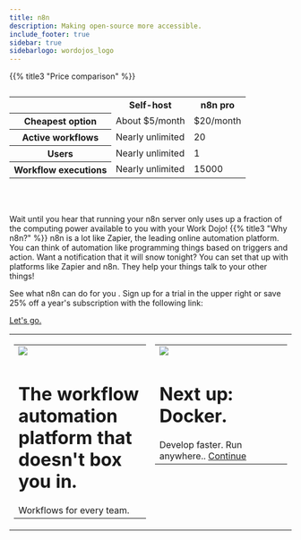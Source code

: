 ```yaml
---
title: n8n
description: Making open-source more accessible.
include_footer: true
sidebar: true
sidebarlogo: wordojos_logo
---
```


{{% title3 "Price comparison" %}}
<table>
    <caption></caption>
    <tr>
        <td> </td>
        <th scope="col" class="heman">Self-host</th>
        <th scope="col" class="skeletor">n8n pro</th>
    </tr>
    <tr>
        <th scope="row">Cheapest option</th>
        <td>About $5/month</td>
        <td>$20/month</td>
    </tr>
    <tr>
        <th scope="row">Active workflows</th>
        <td>Nearly unlimited</td>
        <td>20</td>
    </tr>
    <tr>
        <th scope="row">Users</th>
        <td>Nearly unlimited</td>
        <td>1</td>
    </tr>
    <tr>
        <th scope="row">Workflow executions</th>
        <td>Nearly unlimited</td>
        <td>15000</td>
    </tr>
</table>

<br><br>


Wait until you hear that running your n8n server only uses up a fraction of the computing power available to you with your Work Dojo!
{{% title3 "Why n8n?" %}}
n8n is a lot like Zapier, the leading online automation platform.  You can think of automation like programming things based on triggers and action.  Want a notification that it will snow tonight?  You can set that up with platforms like Zapier and n8n.  They help your things talk to your other things!

See what n8n can do for you .  Sign up for a trial in the upper right or save 25% off a year's subscription with the following link:

 <a href="https://blog.workdojos.com/getadojo">Let's go.</a> 

 
<table border="0" cellpadding="0" cellspacing="0" width="600" id="templateColumns">
    <tr>
        <td align="center" valign="top" width="50%" class="templateColumnContainer">
            <table border="0" cellpadding="10" cellspacing="0" width="100%">
                <tr>
                    <td class="leftColumnContent">
                      <a href="https://n8n.io/">  
                        <img src="https://workmates.live/wp-content/uploads/2022/11/n8n-logo.png" class="columnImage" />
                    </td>
                </tr>
                <tr>
                    <td valign="top" class="leftColumnContent">
                        <h1>The workflow automation platform that doesn't box you in.</h1>
                        Workflows for every team. 
                    </td>
                </tr>
            </table>
        </td>
        <td align="center" valign="top" width="50%" class="templateColumnContainer">
            <table border="0" cellpadding="10" cellspacing="0" width="100%">
                <tr>
                    <td class="rightColumnContent">
                      <a href="https://workdojos.com/docker">
                        <img src="https://workmates.live/wp-content/uploads/2022/11/docker-logo.png" class="columnImage" />
                    </td>
                </tr>
                <tr>
                    <td valign="top" class="rightColumnContent">
                        <h1>Next up:  Docker.</h1>
                        Develop faster. Run anywhere..
                                     <a href="https://workdojos.com/docker">Continue</a> 
                    </td>
                </tr>
            </table>
        </td>
    </tr>
</table>

